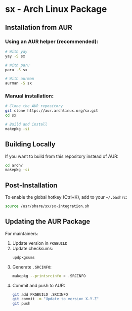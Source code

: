 # sx - Arch Linux Package

## Installation from AUR

### Using an AUR helper (recommended):

```bash
# With yay
yay -S sx

# With paru
paru -S sx

# With aurman
aurman -S sx
```

### Manual installation:

```bash
# Clone the AUR repository
git clone https://aur.archlinux.org/sx.git
cd sx

# Build and install
makepkg -si
```

## Building Locally

If you want to build from this repository instead of AUR:

```bash
cd arch/
makepkg -si
```

## Post-Installation

To enable the global hotkey (Ctrl+K), add to your `~/.bashrc`:

```bash
source /usr/share/sx/sx-integration.sh
```

## Updating the AUR Package

For maintainers:

1. Update version in `PKGBUILD`
2. Update checksums:
   ```bash
   updpkgsums
   ```
3. Generate `.SRCINFO`:
   ```bash
   makepkg --printsrcinfo > .SRCINFO
   ```
4. Commit and push to AUR:
   ```bash
   git add PKGBUILD .SRCINFO
   git commit -m "Update to version X.Y.Z"
   git push
   ```
